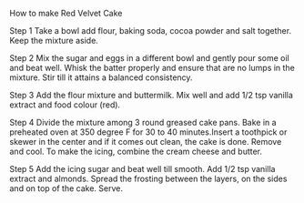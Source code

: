 How to make Red Velvet Cake

Step 1
 Take a bowl add flour, baking soda, cocoa powder and salt together. Keep the mixture aside.


Step 2
Mix the sugar and eggs in a different bowl and gently pour some oil and beat well. Whisk the batter properly and ensure that are no lumps in the mixture. Stir till it attains a balanced consistency.

Step 3
Add the flour mixture and buttermilk. Mix well and add 1/2 tsp vanilla extract and food colour (red).

Step 4
Divide the mixture among 3 round greased cake pans. Bake in a preheated oven at 350 degree F for 30 to 40 minutes.Insert a toothpick or skewer in the center and if it comes out clean, the cake is done. Remove and cool. To make the icing, combine the cream cheese and butter.

Step 5
Add the icing sugar and beat well till smooth. Add 1/2 tsp vanilla extract and almonds. Spread the frosting between the layers, on the sides and on top of the cake. Serve.